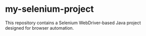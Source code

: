 # my-selenium-project
This repository contains a Selenium WebDriver-based Java project designed for browser automation.
